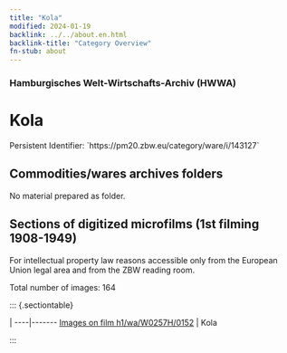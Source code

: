 ```yaml
---
title: "Kola"
modified: 2024-01-19
backlink: ../../about.en.html
backlink-title: "Category Overview"
fn-stub: about
---
```


### Hamburgisches Welt-Wirtschafts-Archiv (HWWA)

# Kola

<div class="hint">Persistent Identifier: `https://pm20.zbw.eu/category/ware/i/143127`</div>







## Commodities/wares archives folders





No material prepared as folder.



<a id="filmsections" />

## Sections of digitized microfilms (1st filming 1908-1949)

<p>For intellectual property law reasons accessible only from the European Union legal area and from the ZBW reading room.</p>



<p>Total number of images: 164</p>




::: {.sectiontable}

 | 
----|-------
<a class="btn" href="https://pm20.zbw.eu/film/h1/wa/W0257H/0152" rel="nofollow">Images on film h1/wa/W0257H/0152</a> | Kola


:::
















